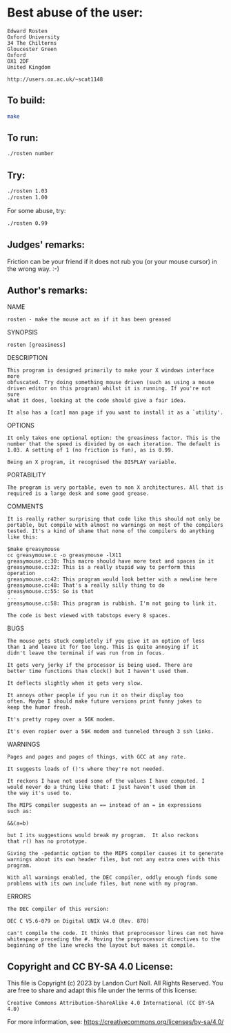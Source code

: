 # Best abuse of the user:

    Edward Rosten
    Oxford University
    34 The Chilterns
    Gloucester Green
    Oxford
    OX1 2DF
    United Kingdom

    http://users.ox.ac.uk/~scat1148

## To build:

```sh
make
```

## To run:

```sh
./rosten number
```

## Try:

```sh
./rosten 1.03
./rosten 1.00
```

For some abuse, try:

```sh
./rosten 0.99
```

## Judges' remarks:

Friction can be your friend if it does not rub you (or your mouse
cursor) in the wrong way.  :-)

## Author's remarks:

NAME

    rosten - make the mouse act as if it has been greased

SYNOPSIS

    rosten [greasiness]


DESCRIPTION

    This program is designed primarily to make your X windows interface more
    obfuscated. Try doing something mouse driven (such as using a mouse
    driven editor on this program) whilst it is running. If you're not sure
    what it does, looking at the code should give a fair idea.

    It also has a [cat] man page if you want to install it as a `utility'.


OPTIONS

    It only takes one optional option: the greasiness factor. This is the
    number that the speed is divided by on each iteration. The default is
    1.03. A setting of 1 (no friction is fun), as is 0.99.

    Being an X program, it recognised the DISPLAY variable.


PORTABILITY

    The program is very portable, even to non X architectures. All that is
    required is a large desk and some good grease.


COMMENTS

    It is really rather surprising that code like this should not only be
    portable, but compile with almost no warnings on most of the compilers
    tested. It's a kind of shame that none of the compilers do anything
    like this:

    $make greasymouse
    cc greasymouse.c -o greasymouse -lX11
    greasymouse.c:30: This macro should have more text and spaces in it
    greasymouse.c:32: This is a really stupid way to perform this operation
    greasymouse.c:42: This program would look better with a newline here
    greasymouse.c:48: That's a really silly thing to do
    greasymouse.c:55: So is that
    ...
    greasymouse.c:58: This program is rubbish. I'm not going to link it.

    The code is best viewed with tabstops every 8 spaces.


BUGS

    The mouse gets stuck completely if you give it an option of less
    than 1 and leave it for too long. This is quite annoying if it
    didn't leave the terminal if was run from in focus.

    It gets very jerky if the processor is being used. There are
    better time functions than clock() but I haven't used them.

    It deflects slightly when it gets very slow.

    It annoys other people if you run it on their display too
    often. Maybe I should make future versions print funny jokes to
    keep the humor fresh.

    It's pretty ropey over a 56K modem.

    It's even ropier over a 56K modem and tunneled through 3 ssh links.


WARNINGS

    Pages and pages and pages of things, with GCC at any rate.

    It suggests loads of ()'s where they're not needed.

    It reckons I have not used some of the values I have computed. I
    would never do a thing like that: I just haven't used them in
    the way it's used to.

    The MIPS compiler suggests an == instead of an = in expressions
    such as:

	&&(a=b)

    but I its suggestions would break my program.  It also reckons
    that r() has no prototype.

    Giving the -pedantic option to the MIPS compiler causes it to generate
    warnings about its own header files, but not any extra ones with this
    program.

    With all warnings enabled, the DEC compiler, oddly enough finds some
    problems with its own include files, but none with my program.


ERRORS

    The DEC compiler of this version:

	DEC C V5.6-079 on Digital UNIX V4.0 (Rev. 878)

    can't compile the code. It thinks that preprocessor lines can not have
    whitespace preceding the #. Moving the preprocessor directives to the
    beginning of the line wrecks the layout but makes it compile.

## Copyright and CC BY-SA 4.0 License:

This file is Copyright (c) 2023 by Landon Curt Noll.  All Rights Reserved.
You are free to share and adapt this file under the terms of this license:

    Creative Commons Attribution-ShareAlike 4.0 International (CC BY-SA 4.0)

For more information, see: https://creativecommons.org/licenses/by-sa/4.0/
